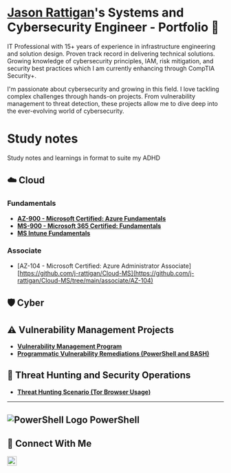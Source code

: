 # <a href="https://www.linkedin.com/in/jason-r-20a8961b1/">Jason Rattigan</a>'s Systems and Cybersecurity Engineer - Portfolio 🔐

IT Professional with 15+ years of experience in infrastructure engineering and solution design. Proven track record in delivering technical solutions. Growing knowledge of cybersecurity principles, IAM, risk mitigation, and security best practices which I am currently enhancing through CompTIA Security+.

I'm passionate about cybersecurity and growing in this field. I love tackling complex challenges through hands-on projects. From vulnerability management to threat detection, these projects allow me to dive deep into the ever-evolving world of cybersecurity.


# Study notes
Study notes and learnings in format to suite my ADHD

## ☁️ Cloud
### Fundamentals
- **[AZ-900 - Microsoft Certified: Azure Fundamentals](https://github.com/j-rattigan/Cloud-MS/tree/main/fundamentals/azure-fundamentals-az-900)**
- **[MS-900 - Microsoft 365 Certified: Fundamentals](https://github.com/j-rattigan/Cloud-MS/tree/main/fundamentals/m365-fundamentals-ms-900)**
- **[MS Intune Fundamentals](https://github.com/j-rattigan/Cloud-MS/tree/main/fundamentals/intune-fundamentals)**

### Associate
- [AZ-104 - Microsoft Certified: Azure Administrator Associate][https://github.com/j-rattigan/Cloud-MS](https://github.com/j-rattigan/Cloud-MS/tree/main/associate/AZ-104)

## 🛡️ Cyber
## ⚠️ Vulnerability Management Projects

- **[Vulnerability Management Program](https://github.com/j-rattigan/vulnerability-management-program)**
- **[Programmatic Vulnerability Remediations (PowerShell and BASH)](https://github.com/j-rattigan/Programmatic-Vulnerability-Remediations)**

## 🚨 Threat Hunting and Security Operations

- **[Threat Hunting Scenario (Tor Browser Usage)](https://github.com/j-rattigan/threat-hunting-scenario-tor)**

<hr/>

## ![PowerShell Logo](https://docs.microsoft.com/en-us/powershell/media/powershell-logo.png) PowerShell


## 🤳 Connect With Me

[<img align="left" alt="___________ | LinkedIn" width="22px" src="https://cdn.jsdelivr.net/npm/simple-icons@v3/icons/linkedin.svg" />][linkedin]

[linkedin]: https://www.linkedin.com/in/jason-r-20a8961b1

<!--
<img width="35" alt="image" src="https://github.com/user-attachments/assets/2f41c7cd-5ea8-4475-b451-a37161b6c3fb"> 
<img width="35" alt="image" src="https://github.com/user-attachments/assets/77649969-9910-4994-8b96-74a116cfb2a8">
-->
